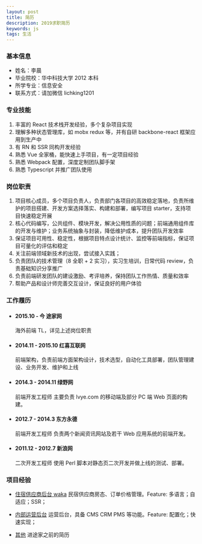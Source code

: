 ```yaml
---
layout: post
title: 简历
description: 2019求职简历
keywords: js
tags: 生活
---
```


### 基本信息

- 姓名：李晨
- 毕业院校：华中科技大学 2012 本科
- 所学专业：信息安全
- 联系方式：请加微信 lichking1201

### 专业技能

1. 丰富的 React 技术栈开发经验，多个复杂项目实现
2. 理解多种状态管理库，如 mobx redux 等，并有自研 backbone-react 框架应用到生产中
3. 有 RN 和 SSR 同构开发经验
4. 熟悉 Vue 全家桶，能快速上手项目，有一定项目经验
5. 熟悉 Webpack 配置，深度定制团队脚手架
6. 熟悉 Typescript 并推广团队使用

### 岗位职责

1. 项目核心成员，多个项目负责人，负责部门各项目的高效稳定落地，负责所维护的项目搭建、开发方案选择落实、构建和部署，编写项目 starter，支持项目快速稳定开展
2. 核心代码编写，公共组件、模块开发，解决公用性质的问题；前端通用组件库的开发与维护；业务系统抽象与封装，降低维护成本，提升团队开发效率
3. 保证项目可用性、稳定性，根据项目特点设计统计、监控等前端指标，保证项目可量化的评估和稳定
4. 关注前端领域新技术的出现，尝试接入实践；
5. 负责团队的技术管理（8 全职 + 2 实习），实习生培训，日常代码 review，负责基础知识分享推广
6. 负责前端研发团队的建设激励、考评培养，保持团队工作热情、质量和效率
7. 帮助产品和设计师完善交互设计，保证良好的用户体验

### 工作履历

- #### 2015.10 - 今 途家网

  海外前端 TL，详见上述岗位职责

- #### 2014.11 - 2015.10 红喜互联网

  前端架构，负责前端方面架构设计，技术选型，自动化工具部署，团队管理建设、业务开发、维护和上线

- #### 2014.3 - 2014.11 绿野网

  前端开发工程师 主要负责 lvye.com 的移动端及部分 PC 端 Web 页面的构建。

- #### 2012.7 - 2014.3 东方永德

  前端开发工程师 负责两个新闻资讯网站及若干 Web 应用系统的前端开发。

- #### 2011.12 - 2012.7 新浪网

  二次开发工程师 使用 Perl 脚本对静态页二次开发并做上线的测试、部署。

### 项目经验

- [住宿供应商后台 waka](https://waka.tujia.com) 民宿供应商房态、订单价格管理。Feature: 多语言；自适应；SSR；

- [内部运营后台](https://master.fiiish.cn) 运营后台，具备 CMS CRM PMS 等功能。Feature: 配置化；快速实现；

- [其他](http://lichking1201.github.io/2014/11/04/resume.html) 进途家之前的简历
